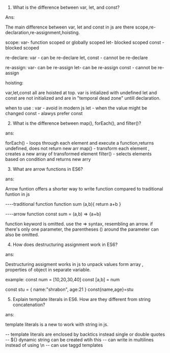 1) What is the difference between var, let, and const?

Ans:

The main difference between var, let and const in js are there scope,re-declaration,re-assignment,hoisting.

scope:
var- function scoped or globally scoped
let- blocked scoped
const - blocked scoped

re-declare:
var - can be re-declare
let, const - cannot be re-declare

re-assign:
var- can be re-assign
let- can be re-assign
const - cannot be re-assign

hoisting:

var,let,const all are hoisted at top.
var is intialized with undefined
let and const are not initialized and are in "temporal dead zone" untill declaration.

when to use :
var - avoid in modern js
let - when the value might be changed
const - alawys prefer const

2) What is the difference between map(), forEach(), and filter()?

ans:

forEach() - loops through each element and execute a function,returns undefined, does not return new arr
map() - transform each  element , creates a new array of transformed element
filter() - selects elements based on condition and returns new arry 

3) What are arrow functions in ES6?

ans:

Arrow funtion offers a shorter way to write function compared to traditional funtion in js

----traditional function 
function sum (a,b){
    return a+b
}

----arrow function 
const sum = (a,b) => {a+b}

function keyword is omitted.
use the => syntax, resembling an arrow.
if there's only one parameter, the parentheses () around the parameter can also be omitted.


4) How does destructuring assignment work in ES6?

ans:

Destructuring assigment works in js to unpack values form array , properties of object in separate variable.

example:
const num = [10,20,30,40]
const [a,b] = num

const stu = {
    name:"shrabon",
    age:21
}
const{name,age}=stu

5) Explain template literals in ES6. How are they different from string concatenation?

ans:

template literals is a new to work with string in js. 

-- template literals are enclosed by backtics instead single or double quotes
-- ${} dynamic string can be created wtih this
-- can write in multilines instead of using \n
-- can use taggd templates